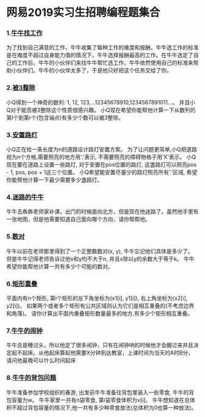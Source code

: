 # 网易2019实习生招聘编程题集合

### 1.[牛牛找工作](https://github.com/shijiacheng/AlgorithmProblems/blob/master/src/com/shijc/coding/netease_intern_2019/JobSearch.java)

为了找到自己满意的工作，牛牛收集了每种工作的难度和报酬。牛牛选工作的标准是在难度不超过自身能力值的情况下，牛牛选择报酬最高的工作。在牛牛选定了自己的工作后，牛牛的小伙伴们来找牛牛帮忙选工作，牛牛依然使用自己的标准来帮助小伙伴们。牛牛的小伙伴太多了，于是他只好把这个任务交给了你。

### 2.[被3整除](https://github.com/shijiacheng/AlgorithmProblems/blob/master/src/com/shijc/coding/netease_intern_2019/DividedBy3.java)

小Q得到一个神奇的数列: 1, 12, 123,...12345678910,1234567891011...。 
并且小Q对于能否被3整除这个性质很感兴趣。 
小Q现在希望你能帮他计算一下从数列的第l个到第r个(包含端点)有多少个数可以被3整除。

### 3.[安置路灯](https://github.com/shijiacheng/AlgorithmProblems/blob/master/src/com/shijc/coding/netease_intern_2019/PutLamps.java)

小Q正在给一条长度为n的道路设计路灯安置方案。 
为了让问题更简单,小Q把道路视为n个方格,需要照亮的地方用'.'表示, 不需要照亮的障碍物格子用'X'表示。 
小Q现在要在道路上设置一些路灯, 对于安置在pos位置的路灯, 这盏路灯可以照亮pos - 1, pos, pos + 1这三个位置。 
小Q希望能安置尽量少的路灯照亮所有'.'区域, 希望你能帮他计算一下最少需要多少盏路灯。

### 4.[迷路的牛牛](https://github.com/shijiacheng/AlgorithmProblems/blob/master/src/com/shijc/coding/netease_intern_2019/FindDirection.java)

牛牛去犇犇老师家补课，出门的时候面向北方，但是现在他迷路了。虽然他手里有一张地图，但是他需要知道自己面向哪个方向，请你帮帮他。

### 5.[数对](https://github.com/shijiacheng/AlgorithmProblems/blob/master/src/com/shijc/coding/netease_intern_2019/NumberPairs.java)

牛牛以前在老师那里得到了一个正整数数对(x, y), 牛牛忘记他们具体是多少了。 
但是牛牛记得老师告诉过他x和y均不大于n, 并且x除以y的余数大于等于k。 
牛牛希望你能帮他计算一共有多少个可能的数对。

### 6.[矩形重叠](https://github.com/shijiacheng/AlgorithmProblems/blob/master/src/com/shijc/coding/netease_intern_2019/RectanglesOverlap.java)

平面内有n个矩形, 第i个矩形的左下角坐标为(x1[i], y1[i]), 右上角坐标为(x2[i], y2[i])。 
如果两个或者多个矩形有公共区域则认为它们是相互重叠的(不考虑边界和角落)。 
请你计算出平面内重叠矩形数量最多的地方,有多少个矩形相互重叠。

### 7.[牛牛的闹钟](https://github.com/shijiacheng/AlgorithmProblems/blob/master/src/com/shijc/coding/netease_intern_2019/AlarmClock.java)

牛牛总是睡过头，所以他定了很多闹钟，只有在闹钟响的时候他才会醒过来并且决定起不起床。从他起床算起他需要X分钟到达教室，上课时间为当天的A时B分，请问他最晚可以什么时间起床

### 8.[牛牛的背包问题](https://github.com/shijiacheng/AlgorithmProblems/blob/master/src/com/shijc/coding/netease_intern_2019/BackpackSolution.java)

牛牛准备参加学校组织的春游, 出发前牛牛准备往背包里装入一些零食, 牛牛的背包容量为w。 
牛牛家里一共有n袋零食, 第i袋零食体积为v[i]。 
牛牛想知道在总体积不超过背包容量的情况下,他一共有多少种零食放法(总体积为0也算一种放法)。
